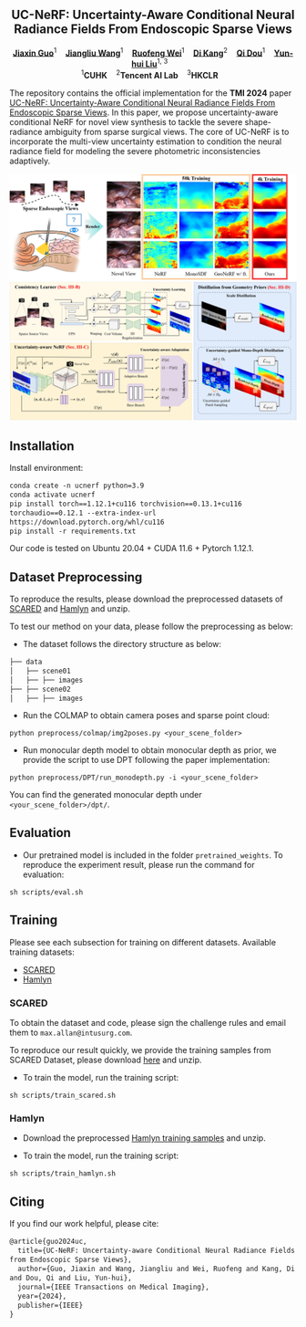 <p align="center">
  <h2 align="center">UC-NeRF: Uncertainty-Aware Conditional Neural Radiance Fields From Endoscopic Sparse Views</h2>
  <p align="center">
    <a href="https://wrld.github.io/"><strong>Jiaxin Guo</strong></a><sup>1</sup>&nbsp;&nbsp;&nbsp;
    <a href="https://laura-wang.github.io/"><strong>Jiangliu Wang</strong></a><sup>1</sup>&nbsp;&nbsp;&nbsp;
    <a href="https://tokuda-lab.bwh.harvard.edu/team/ruofeng-wei/"><strong>Ruofeng Wei</strong></a><sup>1</sup>&nbsp;&nbsp;&nbsp;
    <a href="https://scholar.google.com.hk/citations?user=2ztThPwAAAAJ&hl=zh-CN"><strong>Di Kang</strong></a><sup>2</sup>&nbsp;&nbsp;&nbsp;
    <a href="https://www.cse.cuhk.edu.hk/~qdou/"><strong>Qi Dou</strong></a><sup>1</sup>&nbsp;&nbsp;&nbsp;
    <a href="https://www4.mae.cuhk.edu.hk/peoples/liu-yun-hui/"><strong>Yun-hui Liu</strong></a><sup>1, 3</sup>&nbsp;&nbsp;&nbsp;
    <br />
    <sup>1</sup><strong>CUHK</strong>&nbsp;&nbsp;&nbsp; <sup>2</sup><strong>Tencent AI Lab</strong>&nbsp;&nbsp;&nbsp; <sup>3</sup><strong>HKCLR</strong>&nbsp;&nbsp;&nbsp; 
  </p>
</p>

The repository contains the official implementation for the **TMI 2024** paper [UC-NeRF: Uncertainty-Aware Conditional Neural Radiance Fields From Endoscopic Sparse Views](https://arxiv.org/abs/2409.02917). In this paper, we propose uncertainty-aware conditional NeRF for novel view synthesis to tackle the severe shape-radiance ambiguity from sparse surgical views. The core of UC-NeRF is to incorporate the multi-view uncertainty estimation to condition the neural radiance field for modeling the severe photometric inconsistencies adaptively.

![Pipeline](configs/teaser_fig.jpg)
![Pipeline](configs/pipeline_ucnerf.jpg)
## Installation
Install environment:
```
conda create -n ucnerf python=3.9
conda activate ucnerf
pip install torch==1.12.1+cu116 torchvision==0.13.1+cu116 torchaudio==0.12.1 --extra-index-url https://download.pytorch.org/whl/cu116
pip install -r requirements.txt
```
Our code is tested on Ubuntu 20.04 + CUDA 11.6 + Pytorch 1.12.1.
## Dataset Preprocessing
To reproduce the results, please download the preprocessed datasets of [SCARED](https://drive.google.com/drive/folders/1CfjptfeZLBK7rR2yqGly6MWN4zLpyXXf?usp=sharing) and [Hamlyn](https://drive.google.com/drive/folders/1oGGp667CC4bATsK8S296GNLRfDGTKFXp?usp=sharing) and unzip.

To test our method on your data, please follow the preprocessing as below:

- The dataset follows the directory structure as below:
```
├── data 
│   ├── scene01    
│   ├── ├── images
├── ├── scene02    
│   ├── ├── images     
```
- Run the COLMAP to obtain camera poses and sparse point cloud:
```
python preprocess/colmap/img2poses.py <your_scene_folder> 
```
- Run monocular depth model to obtain monocular depth as prior, we provide the script to use DPT following the paper implementation:
```
python preprocess/DPT/run_monodepth.py -i <your_scene_folder> 
```
You can find the generated monocular depth under `<your_scene_folder>/dpt/`.
## Evaluation
- Our pretrained model is included in the folder `pretrained_weights`. To reproduce the experiment result, please run the command for evaluation:
```
sh scripts/eval.sh
```
## Training
Please see each subsection for training on different datasets. Available training datasets:

* [SCARED](#scared)
* [Hamlyn](#hamlyn)

### SCARED
To obtain the dataset and code, please sign the challenge rules and email them to `max.allan@intusurg.com`.

To reproduce our result quickly, we provide the training samples from SCARED Dataset, please download [here](https://drive.google.com/drive/folders/1CfjptfeZLBK7rR2yqGly6MWN4zLpyXXf?usp=sharing) and unzip.
 
- To train the model, run the training script:

```
sh scripts/train_scared.sh
```

### Hamlyn
- Download the preprocessed [Hamlyn training samples](https://drive.google.com/drive/folders/1oGGp667CC4bATsK8S296GNLRfDGTKFXp?usp=sharing) and unzip.


- To train the model, run the training script:

```
sh scripts/train_hamlyn.sh
```

## Citing
If you find our work helpful, please cite:
```
@article{guo2024uc,
  title={UC-NeRF: Uncertainty-aware Conditional Neural Radiance Fields from Endoscopic Sparse Views},
  author={Guo, Jiaxin and Wang, Jiangliu and Wei, Ruofeng and Kang, Di and Dou, Qi and Liu, Yun-hui},
  journal={IEEE Transactions on Medical Imaging},
  year={2024},
  publisher={IEEE}
}
```